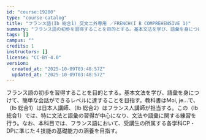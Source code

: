 ```yaml
---
id: "course:19200"
type: "course-catalog"
title: "フランス語(Ib 総合1)_交文二外専用 ／FRENCH(I B COMPREHENSIVE 1)"
summary: "フランス語の初歩を習得することを目的とする。基本文法を学び、語彙を身につけて、簡単な会話ができるレベルに達することを目指す。教科書はMoi, je...で、（Ⅰb 総合1）は日本人講師、（Ⅰb 総合2）はフランス人講師が担当する。この（Ⅰb…"
tags: []
campus: ""
credits: 1
instructors: []
license: "CC-BY-4.0"
version:
  created_at: "2025-10-09T03:48:57Z"
  updated_at: "2025-10-09T03:48:57Z"
---
```

フランス語の初歩を習得することを目的とする。基本文法を学び、語彙を身につけて、簡単な会話ができるレベルに達することを目指す。教科書はMoi, je...で、（Ⅰb 総合1）は日本人講師、（Ⅰb 総合2）はフランス人講師が担当する。この（Ⅰb 総合1）では、特に文法と語彙の習得が中心になり、文法や語彙に関する練習を行う。なお、本科目では、フランス語において、受講生の所属する各学科CP・DPに準じた４技能の基礎能力の涵養を目指す。
